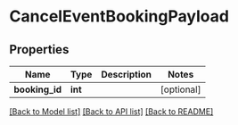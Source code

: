 # CancelEventBookingPayload

## Properties
Name | Type | Description | Notes
------------ | ------------- | ------------- | -------------
**booking_id** | **int** |  | [optional] 

[[Back to Model list]](../../README.md#documentation-for-models) [[Back to API list]](../../README.md#documentation-for-api-endpoints) [[Back to README]](../../README.md)

